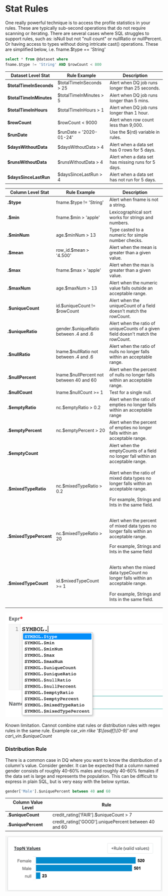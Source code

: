 # Stat Rules

One really powerful technique is to access the profile statistics in your rules. These are typically sub-second operations that do not require scanning or iterating. There are several cases where SQL struggles to support rules, such as: isNull but not "null count" or nullRatio or nullPercent. Or having access to types without doing intricate cast() operations. These are simplified below, i.e. fname.$type == 'String'

```sql
select * from @dataset where 
fname.$type != 'String' AND $rowCount < 800
```

| Dataset Level Stat      | Rule Example             | Description                                        |
| ----------------------- | ------------------------ | -------------------------------------------------- |
| **$totalTimeInSeconds** | $totalTimeInSeconds > 25 | Alert when DQ job runs longer than 25 seconds.     |
| **$totalTimeInMinutes** | $totalTimeInMinutes > 5  | Alert when DQ job runs longer than 5 mins.         |
| **$totalTimeInHours**   | $totalTimeInHours > 1    | Alert when DQ job runs longer than 1 hour.         |
| **$rowCount**           | $rowCount < 9000         | Alert when row count less than 9,000.              |
| **$runDate**            | $runDate = '2020-01-24'  | Use the ${rd} variable in rules.                   |
| **$daysWithoutData**    | $daysWithoutData > 4     | Alert when a data set has 0 rows for 5 days.       |
| **$runsWithoutData**    | $runsWithoutData > 4     | Alert when a data set has missing runs for 5 days. |
| **$daysSinceLastRun**   | $daysSinceLastRun > 4    | Alert when a data set has not run for 5 days.      |

| Column Level Stat      | Rule Example                             | Description                                                                                                                                             |
| ---------------------- | ---------------------------------------- | ------------------------------------------------------------------------------------------------------------------------------------------------------- |
| **.$type**             | fname.$type != 'String'                  | Alert when fname is not a string.                                                                                                                       |
| **.$min**              | fname.$min > 'apple'                     | Lexicographical sort works for strings and numbers.                                                                                                     |
| **.$minNum**           | age.$minNum > 13                         | Type casted to a numeric for simple number checks.                                                                                                      |
| **.$mean**             | row\_id.$mean > '4.500'                  | Alert when the mean is greater than a given value.                                                                                                      |
| **.$max**              | fname.$max > 'apple'                     | Alert when the max is greater than a given value.                                                                                                       |
| **.$maxNum**           | age.$maxNum > 13                         | Alert when the numeric value falls outside an acceptable range.                                                                                         |
| .**$uniqueCount**      | id.$uniqueCount != $rowCount             | Alert when the uniqueCount of a field doesn't match the rowCount.                                                                                       |
| **.$uniqueRatio**      | gender.$uniqueRatio between .4 and .6    | Alert when the ratio of uniqueCounts of a given field doesn't match the rowCount.                                                                       |
| **.$nullRatio**        | lname.$nullRatio not between .4 and .6   | Alert when the ratio of nulls no longer falls within an acceptable range.                                                                               |
| **.$nullPercent**      | lname.$nullPercent not between 40 and 60 | Alert when the percent of nulls no longer falls within an acceptable range.                                                                             |
| **.$nullCount**        | lname.$nullCount >= 1                    | Test for a single null.                                                                                                                                 |
| **.$emptyRatio**       | nc.$emptyRatio > 0.2                     | Alert when the ratio of empties no longer falls within an acceptable range                                                                              |
| **.$emptyPercent**     | nc.$emptyPercent > 20                    | Alert when the percent of empties no longer falls within an acceptable range.                                                                           |
| **.$emptyCount**       |                                          | Alert when the emptyCounts of a field no longer fall within an acceptable range.                                                                        |
| **.$mixedTypeRatio**   | nc.$mixedTypeRatio > 0.2                 | <p>Alert when the ratio of mixed data types no longer falls within an acceptable range.<br><br>For example, Strings and Ints in the same field.</p>     |
| **.$mixedTypePercent** | nc.$mixedTypeRatio > 20                  | <p>Alert when the percent of mixed data types no longer falls within an acceptable range.<br></p><p>For example, Strings and Ints in the same field</p> |
| **.$mixedTypeCount**   | id.$mixedTypeCount >= 1                  | <p>Alerts when the mixed data typeCount no longer falls within an acceptable range.<br><br>For example, Strings and Ints in the same field.</p>         |

![](../../../../.gitbook/assets/colStatRules.png)

Known limitation. Cannot combine stat rules or distribution rules with regex rules in the same rule. Example car\__vin rlike '$\[asdf]\[0-9]' and car\_vin.$uniqueCount_

### Distribution Rule

There is a common case in DQ where you want to know the distribution of a column's value. Consider gender. It can be expected that a column named gender consists of roughly 40-60% males and roughly 40-60% females if the data set is large and represents the population. This can be difficult to express in plain SQL, but is very easy with the below syntax.

```sql
gender['Male'].$uniquePercent between 40 and 60
```

| Column Value Level  | Rule                                                    |
| ------------------- | ------------------------------------------------------- |
| **.$uniqueCount**   | credit\_rating\['FAIR'].$uniqueCount > 7                |
| **.$uniquePercent** | credit\_rating\['GOOD'].uniquePercent between 40 and 60 |

![](<../../../../.gitbook/assets/Screen Shot 2021-05-10 at 2.24.51 PM.png>)
